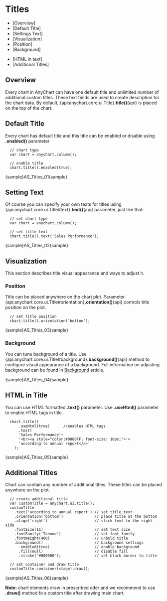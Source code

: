 # Titles

* [Overview]
* [Default Title]
* [Settings Text]
* [Visualization]
 * [Position]
 * [Background]
<!-- * [Font Settings]-->
* [HTML in text]
* [Additional Titles]
<!--* [Adding Events]-->
<!--* [Keywords Reference]-->


## Overview

Every chart in AnyChart can have one default title and unlimited number of additional custom titles. These text fields are used to create description for the chart data. By default, {api:anychart.core.ui.Title}**.title()**{api} is placed on the top of the chart.

## Default Title

Every chart has default title and this title can be enabled or disable using **.enabled()** parameter

```
  // chart type
  var chart = anychart.column();
  
  // enable title
  chart.title().enabled(true);
```

{sample}AS\_Titles\_01{sample}

## Setting Text

Of course you can specify your own texts for titles using {api:anychart.core.ui.Title#text}**.text()**{api} parameter, just like that:

```
  // set chart type
  var chart = anychart.column();
  
  // set title text
  chart.title().text('Sales Performance');
```

{sample}AS\_Titles\_02{sample}

## Visualization

This section describes title visual appearance and ways to adjust it.

### Position

Title can be placed anywhere on the chart plot. Parameter {api:anychart.core.ui.Title#orientation}**.orientation()**{api} controls title position on the plot. 

```
  // set title position
  chart.title().orientation('bottom');
```

{sample}AS\_Titles\_03{sample}

### Background 

You can tune background of a title. Use {api:anychart.core.ui.Title#background}**.background()**{api} method to configure visual appearance of a background. Full information on adjusting background can be found in [Background](./Background) article.

{sample}AS\_Titles\_04{sample}
<!--
### Text Settings

Text is the main part of title itself. Text appearance can be tuned using {api:anychart.graphics.vector.Text}**.text()**{api} method.

```
  // tune text
  chart.title().text()
    .fontSize(12)             // set font size
    .decoration('underline')  // underline text
    .fontFamily('Tahoma');    // set font family
```
-->

## HTML in Title

You can use HTML formatted **.text()** parameter. Use **.useHtml()** parameter to enable HTML tags in title.

```
  chart.title()
      .useHtml(true)      //enables HTML tags
      .text(
      'Sales Performance'+
      '<br><a style="color:#0000FF; font-size: 10px;">'+
      'according to annual report</a>'
    );
```

{sample}AS\_Titles\_05{sample}

## Additional Titles

Chart can contain any number of additional titles. These titles can be placed anywhere on the plot.

```
  // create additional title
  var customTitle = anychart.ui.title();
  customTitle
    .text('according to annual report') // set title text
    .orientation('bottom')              // place title at the bottom
    .align('right')                     // stick text to the right side
    .fontSize(11)                       // set text size
    .fontFamily('Tahoma')               // set font family
    .fontWeight(400)                    // unbold title
    .background()                       // background settings
      .enabled(true)                    // enable background
      .fill(null)                       // disable fill
      .stroke('#000000');               // set black border to title
  
  // set container and draw title
  customTitle.container(stage).draw();
```

{sample}AS\_Titles\_06{sample}

**Note:** chart elements draw in prescribed oder and we recommend to use **.draw()** method fo a custom title after drawing main chart.

<!--## Adding Events

You can make your chart title interactive by adding event listeners of a different types. -->


<!--

Here is an example - notice that we've used some keywords ({%DataPlotYSum} to calculate all values-sales total on the plot) to create texts:

Live Sample:  Chart titles text Sample

Full reference of available keywords is available in the end of this article: Keywords reference.

General formatting questions are answered in Text Formatting and Keywords section.

Learn how to format keywords in Number Formatting section.

 

to top

Adding Links to Chart Titles

You can make your chart title, subtitle or footer a clickable link to some page or launch JavaScript function using url and url_target attributes of <title>, <subtitle> or <footer> nodes, for example:

XML Syntax
XML Code
Plain code
01
<title enabled="True" url="http://www.anychart.com" url_target="_blank">
02
  <text><![CDATA[Click to go to AnyChart.Com]]></text>
03
</title>
Launch this live sample and try to click on the chart title, subtitle or footer.

Live Sample:  Chart titles clickable links

to top

Adding Actions to Chart Titles

You can attach complex actions to chart title, subtitle or footer - this feature allows to use titles as "Control", for example: refresh chart data or "Back" in drilldown charts.

The action are added just in the same way as they are added to chart points:

XML Syntax
XML Code
Plain code
01
<title>
02
  <actions>
03
    <action type="navigateToURL" url="http://www.anychart.com/" target="_blank" />
04
    <action type="updateChart" source_mode="internalData" source="DrillDown" />
05
  </actions>
06
</title>
to top

Sample Actions 1 - JavaScript Functions

You can add as many actions as you need, the sample below shows how JavaScript functions can be attached to chart title and chart subtitle. Please note that we can use keywords in action parameters - alert functions shows a sum of all point on data plot using {%DataPlotYSum}, all available keywords are listed at the end of this article.

Live Sample:  Chart title and subtitle actions javascript functions sample

to top

Sample Actions 2 - Drilldown "Back" button

In this sample we will show how chart footer can be used as "Back" button for self-drilldown charts. Click on bars to see detailed report on each sales manager and in detailed report click on "Back to Sales Manager Report" button in the bottom right corner of line chart to load initial chart.

Note that data for all chart is stored in one xml - several <chart> nodes with different names are created, and all detailed reports use one "ButtonTemplate" template, that configures "Back" buttom - launch the live sample and view XML settings for details.

Live Sample:  Chart title and subtitle actions back button sample

to top

Titles Layout and Padding

As we've said above, chart title and subtitle are placed to the top by default, but you can place them anywhere you'd like to, using position and align attributes. You can do the same with footer.

Read more about Controls Layout in Controls and Control Positioning Tutorial.

XML Syntax
XML Code
Plain code
01
<chart_settings>
02
  <title position="Left" align="Center" align_mode="horizontal" align_by="DataPlot" enabled="True">
03
    <text><![CDATA[Sales performance]]></text>
04
  </title>
05
  <subtitle position="Left" align="Center" align_mode="horizontal" align_by="DataPlot" enabled="True">
06
    <text><![CDATA[in the First Quarter]]></text>
07
  </subtitle>
08
  <footer align="Far" align_by="Chart" enabled="True">
09
    <text><![CDATA[according to annual report]]></text>
10
  </footer>
11
</chart_settings>
The chart with titles configured as shown above will look like:

Live Sample:  Chart titles layout Sample

If you want to move title away/closer from/to data plot area - use padding attribute:

XML Syntax
XML Code
Plain code
01
<chart_settings>
02
  <title enabled="True" padding="50">
03
    <text><![CDATA[Sales performance]]></text>
04
  </title>
05
  <footer enabled="True" padding="0">
06
    <text><![CDATA[according to annual report]]></text>
07
  </footer>
08
</chart_settings>
In the sample we moved both title and footer away:

Live Sample:  Chart titles paddings Sample

to top

Font Settings

If you don't use HTML in font texts (as described below), you may apply formatting and effects to whole titles texts:

XML Syntax
XML Code
Plain code
01
<chart_settings>
02
  <title enabled="True">
03
    <text><![CDATA[Sales performance]]></text>
04
    <font bold="True" underline="true" size="16" color="White">
05
      <effects>
06
        <drop_shadow enabled="true" />
07
      </effects>
08
    </font>
09
  </title>
10
  <subtitle enabled="True">
11
    <text><![CDATA[in the First Quarter]]></text>
12
    <font italic="True" size="12" />
13
  </subtitle>
14
  <footer enabled="True">
15
    <text><![CDATA[according to annual report]]></text>
16
    <font color="Blue" size="10" />
17
  </footer>
18
</chart_settings>
We've made title bold, underlined, set size to 16 and added a glow effect, subtitle - italic, size 14 and footer Blue, size 10:

Live Sample:  Chart titles font formatting Sample

For more information on font configuration, please refer to Font settings tutorial.

to top

HTML in text

You can use HTML formatted text within chart <text> node, to that you have to enable render_as_html="True" attribute in <font> node , you can not apply effects if you are using HTML formatting, and all other settings in <font> node will be ignored.

XML Syntax
XML Code
Plain code
01
<chart_settings>
02
  <title enabled="True">
03
    <text><![CDATA[%cbegin<u><b><font size="16px" face="Verdana">Sales performance</font></b></u>%cend]]></text>
04
    <font render_as_html="True" />
05
  </title>
06
  <subtitle enabled="True">
07
    <text><![CDATA[%cbegin<i><font size="12px" face="Verdana">in the First Quarter</font></i>%cend]]></text>
08
    <font render_as_html="True" />
09
  </subtitle>
10
  <footer enabled="True">
11
    <text><![CDATA[%cbegin<font size="10px" color="#0000FF" face="Verdana">according to annual report</font>%cend]]></text>
12
    <font render_as_html="True" />
13
  </footer>
14
</chart_settings>
In this sample we will reproduce the formatting from Font Settings section, using HTML formatting, note that HTML formatted text is enclosed in <![CDATA[...]]> section, in order to be able to paste tags and special symbols in XML.

Live Sample:  Chart titles HTML text formatting Sample

For more information on font configuration, please refer to Font settings tutorial.

to top

Background Settings

You can configure background for titles, do that you need to add <background> node and set enabled="True", in <background> node you can also configure borders, effects, corners, etc. as described in Background tutorial, in this section we will quickly demonstrate the use of background with chart titles.

XML Syntax
XML Code
Plain code
01
<chart_settings>
02
  <title enabled="True">
03
    <text><![CDATA[Sales performance]]></text>
04
    <background enabled="True">
05
      <fill enabled="True" type="Solid" color="LightBlue" />
06
      <border enabled="True" type="Solid" color="Black" />
07
    </background>
08
  </title>
09
  <subtitle enabled="True">
10
    <text><![CDATA[in the First Quarter]]></text>
11
    <background enabled="True">
12
      <fill enabled="False" />
13
      <border enabled="True" type="Solid" color="Green" />
14
      <corners all="20" type="Rounded" />
15
    </background>
16
  </subtitle>
17
  <footer enabled="True">
18
    <text><![CDATA[according to annual report]]></text>
19
    <background enabled="True">
20
      <fill enabled="False" />
21
      <hatch_fill opacity="0.1" enabled="True" color="Black" type="HorizontalBrick" />
22
      <border enabled="True" type="Solid" thickness="2" color="Black" />
23
    </background>
24
  </footer>
25
</chart_settings>
This sample has nothing to do with chart design, but it demonstrates what you can configure in background:

Live Sample:  Chart titles background Sample

to top

Now you know almost everything you need to configure your chart titles, for more information on possible chart titles configuration please refer to full attribute and node listings in XML Reference.

Keywords Reference

This table list all built-in keywords that can be used in titles formatting.

Keyword	Description
{%DataPlotYSum}	The sum of all the points y values.
{%DataPlotXSum}	The sum of all the points x values (Scatter plot charts).
{%DataPlotBubbleSizeSum}	The sum of all the points bubble sizes (Bubble chart).
{%DataPlotYMax}	The maximal of all the points y values.
{%DataPlotYMin}	The minimal of all the points y values.
{%DataPlotXMax}	The maximal of all the points x values (Scatter plot chart).
{%DataPlotXMin}	The minimal of all the points x values (Scatter plot chart).
{%DataPlotBubbleMaxSize}	The maximal of all the points bubble sizes (Bubble chart).
{%DataPlotBubbleMinSize}	The minimal of all the points bubble sizes (Bubble chart).
{%DataPlotXAverage}	The average x value of all the points (Scatter plot charts).
{%DataPlotYAverage}	The average y value of all the points.
{%DataPlotBubbleSizeAverage}	The average bubble size of all the points (Scatter plot charts).
{%DataPlotMaxYValuePointName}	The name of the point with a maximal of all the points y values.
{%DataPlotMinYValuePointName}	The name of the point with a minimal of all the points y values.
{%DataPlotMaxYValuePointSeriesName}	The name of the series with a maximal of all the points y values.
{%DataPlotMinYValuePointSeriesName}	The name of the series with a minimal of all the points y values.
{%DataPlotMaxYSumSeriesName}	The name of the series with a maximal sum of the points y values.
{%DataPlotMinYSumSeriesName}	The name of the series with a minimal sum of the points y values.
{%DataPlotYRangeMax}	The maximal of the ranges of the points within the chart.
{%DataPlotYRangeMin}	The minimal of the ranges of the points within the chart.
{%DataPlotYRangeSum}	The sum of the ranges of the points within the chart.
{%DataPlotPointCount}	The number of the points within the chart.
{%DataPlotSeriesCount}	The number of the series within the chart.
Y Axis
This table list all built-in keywords that provide Y axis data and y axis-related pre calculated values.

Keyword	Description
{%YAxisSum}	The sum of all y values of all points in series that are bound to this axis.
{%YAxisBubbleSizeSum}	The sum of all bubble sizes of all points in series that are bound to this axis.
{%YAxisMax}	The maximal y value of all points in series that are bound to this axis.
{%YAxisMin}	The minimal y value of all points in series that are bound to this axis.
{%YAxisScaleMax}	The maximal scale value.
{%YAxisScaleMin}	The minimal scale value.
{%YAxisBubbleSizeMax}	The maximal bubble size of all points in series that are bound to this axis.
{%YAxisBubbleSizeMin}	The minimal bubble size of all points in series that are bound to this axis.
{%YAxisAverage}	The average y value of all points in series that are bound to this axis.
{%YAxisMedian}	The median y value of all points in series that are bound to this axis.
{%YAxisMode}	The mode y value of all points in series that are bound to this axis.
{%YAxisName}	The name of the axis.
X Axis
This table list all built-in keywords that provide X axis data and x axis-related precalculated values. Only for Scatter plot charts.

Keyword	Description
{%XAxisSum}	The sum of all x values of all points in series.
{%XAxisBubbleSizeSum}	The sum of all bubble sizes of all points in series.
{%XAxisMax}	The maximal x value of all points in series.
{%XAxisMin}	The minimal x value of all points in series.
{%XAxisScaleMax}	The maximal scale value.
{%XAxisScaleMin}	The minimal scale value.
{%XAxisBubbleSizeMax}	The maximal bubble size of all points in series.
{%XAxisBubbleSizeMin}	The minimal bubble size of all points in series.
{%XAxisAverage}	The average x value of all points in series.
{%XAxisMedian}	The median x value of all points in series.
{%XAxisMode}	The mode x value of all points in series.
{%XAxisName}	The name of the axis.
-->